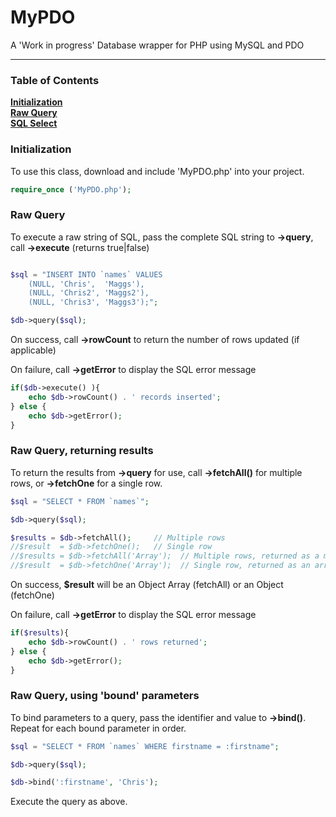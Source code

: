 # MyPDO
A 'Work in progress' Database wrapper for PHP using MySQL and PDO
<hr>

### Table of Contents
**[Initialization](#initialization)**  
**[Raw Query](#raw-query)**  
**[SQL Select](#sql-select)**  





### Initialization
To use this class, download and include 'MyPDO.php' into your project.

```php
require_once ('MyPDO.php');
```



### Raw Query
To execute a raw string of SQL, pass the complete SQL string to **->query**, call **->execute** (returns true|false)

```php

$sql = "INSERT INTO `names` VALUES 
    (NULL, 'Chris',  'Maggs'),
    (NULL, 'Chris2', 'Maggs2'),
    (NULL, 'Chris3', 'Maggs3');";

$db->query($sql);
```

On success, call **->rowCount** to return the number of rows updated (if applicable)

On failure, call **->getError** to display the SQL error message

```php
if($db->execute() ){
    echo $db->rowCount() . ' records inserted';
} else {
    echo $db->getError();
}
```




### Raw Query, returning results
To return the results from **->query** for use, call **->fetchAll()** for multiple rows, or **->fetchOne** for a single row.

```php
$sql = "SELECT * FROM `names`";

$db->query($sql);

$results = $db->fetchAll();     // Multiple rows
//$result  = $db->fetchOne();   // Single row
//$results = $db->fetchAll('Array');  // Multiple rows, returned as a multi-dimensional array
//$result  = $db->fetchOne('Array');  // Single row, returned as an array

```

On success, **$result** will be an Object Array (fetchAll) or an Object (fetchOne)

On failure, call **->getError** to display the SQL error message

```php
if($results){
    echo $db->rowCount() . ' rows returned';
} else {
    echo $db->getError();
}
```




### Raw Query, using 'bound' parameters
To bind parameters to a query, pass the identifier and value to **->bind()**.  Repeat for each bound parameter in order.

```php
$sql = "SELECT * FROM `names` WHERE firstname = :firstname";

$db->query($sql);

$db->bind(':firstname', 'Chris');
```

Execute the query as above.







